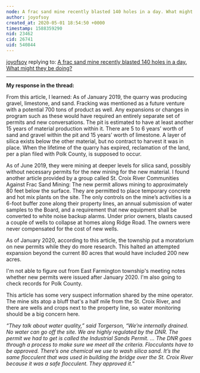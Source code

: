 ```yaml
---
node: A frac sand mine recently blasted 140 holes in a day. What might they be doing?
author: joyofsoy
created_at: 2020-05-01 18:54:50 +0000
timestamp: 1588359290
nid: 23462
cid: 26741
uid: 540844
---
```




[joyofsoy](../profile/joyofsoy) replying to: [A frac sand mine recently blasted 140 holes in a day. What might they be doing?](../notes/joyofsoy/04-23-2020/a-frac-sand-mine-recently-blasted-140-holes-in-a-day-what-might-they-be-doing)

----
<b>My response in the thread:</b>

From this article, I learned:
As of January 2019, the quarry was producing gravel, limestone, and sand. Fracking was mentioned as a future venture with a potential 700 tons of product as well. Any expansions or changes in program such as these would have required an entirely separate set of permits and new conversations. The pit is estimated to have at least another 15 years of material production within it. There are 5 to 6 years’ worth of sand and gravel within the pit and 15 years’ worth of limestone. A layer of silica exists below the other material, but no contract to harvest it was in place. When the lifetime of the quarry has expired, reclamation of the land, per a plan filed with Polk County, is supposed to occur.

As of June 2019, they were mining at deeper levels for silica sand, possibly without necessary permits for the new mining for the new material. I found another article provided by a group called St. Croix River Communities Against Frac Sand Mining: The new permit allows mining to approximately 80 feet below the surface. They are permitted to place temporary concrete and hot mix plants on the site. The only controls on the mine’s activities is a 6-foot buffer zone along their property lines, an annual submission of water samples to the Board, and a requirement that new equipment shall be converted to white noise backup alarms. Under prior owners, blasts caused a couple of wells to collapse at homes along Ridge Road. The owners were never compensated for the cost of new wells.

As of January 2020, according to this article, the township put a moratorium on new permits while they do more research. This halted an attempted expansion beyond the current 80 acres that would have included 200 new acres. 

I'm not able to figure out from East Farmington township's meeting notes whether new permits were issued after January 2020. I'm also going to check records for Polk County.

This article has some very suspect information shared by the mine operator. The mine sits atop a bluff that's a half mile from the St. Croix River, and there are wells and crops next to the property line, so water monitoring should be a big concern here. 

<i>“They talk about water quality,” said Torgerson, “We’re internally drained. No water can go off the site. We are highly regulated by the DNR. The permit we had to get is called the Industrial Sands Permit. … The DNR goes through a process to make sure we meet all the criteria. Flocculants have to be approved. There’s one chemical we use to wash silica sand. It’s the same flocculent that was used in building the bridge over the St. Croix River because it was a safe flocculent. They approved it.”</i>